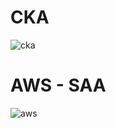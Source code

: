 # CKA

![cka](https://user-images.githubusercontent.com/50174803/126038871-74a54440-e3fe-448b-b9f8-2403cbd1c1d3.png)

# AWS - SAA

![aws](https://user-images.githubusercontent.com/50174803/126038874-f9e16d17-5025-4647-b988-769c01d893b9.png)

